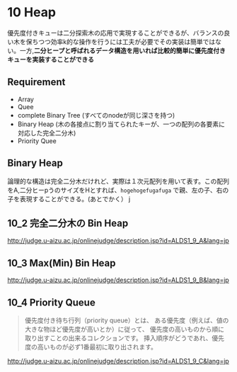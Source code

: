 # 10 Heap

優先度付きキューは二分探索木の応用で実現することができるが、バランスの良い木を保ちつつ効率k的な操作を行うには工夫が必要でその実装は簡単ではない。一方,**二分ヒープと呼ばれるデータ構造を用いれば比較的簡単に優先度付きキューを実装することができる**

## Requirement

 - Array
 - Quee
 - complete Binary Tree (すべてのnodeが同じ深さを持つ)
 - Binary Heap (木の各接点に割り当てられたキーが、一つの配列の各要素に対応した完全二分木)
 - Priority Quee


 ## Binary Heap

 論理的な構造は完全二分木だけれど、実際は１次元配列を用いて表す。この配列をA,二分ヒーpうのサイズをHとすれば、`hogehogefugafuga` で親、左の子、右の子を表現することができる。(あとでかく）
 j

 ## 10_2 完全二分木の Bin Heap 

http://judge.u-aizu.ac.jp/onlinejudge/description.jsp?id=ALDS1_9_A&lang=jp


 ## 10_3 Max(Min) Bin Heap
http://judge.u-aizu.ac.jp/onlinejudge/description.jsp?id=ALDS1_9_B&lang=jp


 ## 10_4 Priority Queue

> 優先度付き待ち行列（priority queue）とは、 ある優先度（例えば、値の大きな物ほど優先度が高いとか）に従って、 優先度の高いものから順に取り出すことの出来るコレクションです。 挿入順序がどうであれ、優先度の高いものが必ず1番最初に取り出されます。

http://judge.u-aizu.ac.jp/onlinejudge/description.jsp?id=ALDS1_9_C&lang=jp